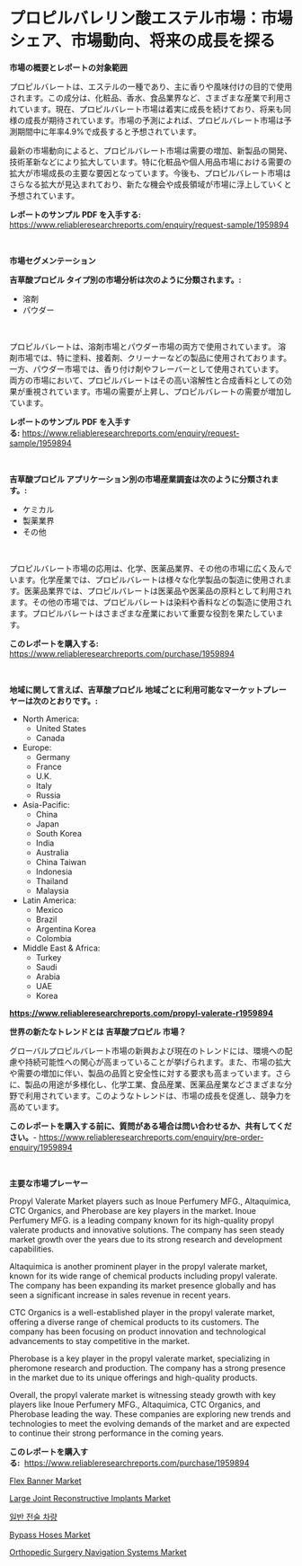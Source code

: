 <p><h1>プロピルバレリン酸エステル市場：市場シェア、市場動向、将来の成長を探る</h1></p><p><strong>市場の概要とレポートの対象範囲</strong></p>
<p><p>プロピルバレートは、エステルの一種であり、主に香りや風味付けの目的で使用されます。この成分は、化粧品、香水、食品業界など、さまざまな産業で利用されています。現在、プロピルバレート市場は着実に成長を続けており、将来も同様の成長が期待されています。市場の予測によれば、プロピルバレート市場は予測期間中に年率4.9%で成長すると予想されています。</p><p>最新の市場動向によると、プロピルバレート市場は需要の増加、新製品の開発、技術革新などにより拡大しています。特に化粧品や個人用品市場における需要の拡大が市場成長の主要な要因となっています。今後も、プロピルバレート市場はさらなる拡大が見込まれており、新たな機会や成長領域が市場に浮上していくと予想されています。</p></p>
<p><strong>レポートのサンプル PDF を入手する:</strong> <a href="https://www.reliableresearchreports.com/enquiry/request-sample/1959894">https://www.reliableresearchreports.com/enquiry/request-sample/1959894</a></p>
<p>&nbsp;</p>
<p><strong>市場セグメンテーション</strong></p>
<p><strong>吉草酸プロピル タイプ別の市場分析は次のように分類されます。:</strong></p>
<p><ul><li>溶剤</li><li>パウダー</li></ul></p>
<p>&nbsp;</p>
<p><p>プロピルバレートは、溶剤市場とパウダー市場の両方で使用されています。 溶剤市場では、特に塗料、接着剤、クリーナーなどの製品に使用されております。 一方、パウダー市場では、香り付け剤やフレーバーとして使用されています。 両方の市場において、プロピルバレートはその高い溶解性と合成香料としての効果が重視されています。市場の需要が上昇し、プロピルバレートの需要が増加しています。</p></p>
<p><strong>レポートのサンプル PDF を入手する:</strong>&nbsp;<a href="https://www.reliableresearchreports.com/enquiry/request-sample/1959894">https://www.reliableresearchreports.com/enquiry/request-sample/1959894</a></p>
<p>&nbsp;</p>
<p><strong> 吉草酸プロピル アプリケーション別の市場産業調査は次のように分類されます。:</strong></p>
<p><ul><li>ケミカル</li><li>製薬業界</li><li>その他</li></ul></p>
<p>&nbsp;</p>
<p><p>プロピルバレート市場の応用は、化学、医薬品業界、その他の市場に広く及んでいます。化学産業では、プロピルバレートは様々な化学製品の製造に使用されます。医薬品業界では、プロピルバレートは医薬品や医薬品の原料として利用されます。その他の市場では、プロピルバレートは染料や香料などの製造に使用されます。プロピルバレートはさまざまな産業において重要な役割を果たしています。</p></p>
<p><strong>このレポートを購入する:</strong>&nbsp; <a href="https://www.reliableresearchreports.com/purchase/1959894">https://www.reliableresearchreports.com/purchase/1959894</a></p>
<p>&nbsp;</p>
<p><strong>地域に関して言えば、吉草酸プロピル 地域ごとに利用可能なマーケットプレーヤーは次のとおりです。:</strong></p>
<p><ul>
    <li>
        North America:
        <ul>
            <li>United States</li>
            <li>Canada</li>
        </ul>
    </li>
    <li>
        Europe:
        <ul>
            <li>Germany</li>
            <li>France</li>
            <li>U.K.</li>
            <li>Italy</li>
            <li>Russia</li>
        </ul>
    </li>
    <li>
        Asia-Pacific:
        <ul>
            <li>China</li>
            <li>Japan</li>
            <li>South Korea</li>
            <li>India</li>
            <li>Australia</li>
            <li>China Taiwan</li>
            <li>Indonesia</li>
            <li>Thailand</li>
            <li>Malaysia</li>
        </ul>
    </li>
    <li>
        Latin America:
        <ul>
            <li>Mexico</li>
            <li>Brazil</li>
            <li>Argentina Korea</li>
            <li>Colombia</li>
        </ul>
    </li>
    <li>
        Middle East & Africa:
        <ul>
            <li>Turkey</li>
            <li>Saudi</li>
            <li>Arabia</li>
            <li>UAE</li>
            <li>Korea</li>
        </ul>
    </li>
    </ul></p>
<p><strong><a href="https://www.reliableresearchreports.com/propyl-valerate-r1959894">https://www.reliableresearchreports.com/propyl-valerate-r1959894</a></strong>&nbsp;</p>
<p><strong>世界の新たなトレンドとは 吉草酸プロピル 市場？</strong></p>
<p><p>グローバルプロピルバレート市場の新興および現在のトレンドには、環境への配慮や持続可能性への関心が高まっていることが挙げられます。また、市場の拡大や需要の増加に伴い、製品の品質と安全性に対する要求も高まっています。さらに、製品の用途が多様化し、化学工業、食品産業、医薬品産業などさまざまな分野で利用されています。このようなトレンドは、市場の成長を促進し、競争力を高めています。</p></p>
<p><strong>このレポートを購入する前に、質問がある場合は問い合わせるか、共有してください。</strong>- <a href="https://www.reliableresearchreports.com/enquiry/pre-order-enquiry/1959894">https://www.reliableresearchreports.com/enquiry/pre-order-enquiry/1959894</a></p>
<p>&nbsp;</p>
<p><strong>主要な市場プレーヤー</strong></p>
<p><p>Propyl Valerate Market players such as Inoue Perfumery MFG., Altaquimica, CTC Organics, and Pherobase are key players in the market. Inoue Perfumery MFG. is a leading company known for its high-quality propyl valerate products and innovative solutions. The company has seen steady market growth over the years due to its strong research and development capabilities.</p><p>Altaquimica is another prominent player in the propyl valerate market, known for its wide range of chemical products including propyl valerate. The company has been expanding its market presence globally and has seen a significant increase in sales revenue in recent years.</p><p>CTC Organics is a well-established player in the propyl valerate market, offering a diverse range of chemical products to its customers. The company has been focusing on product innovation and technological advancements to stay competitive in the market.</p><p>Pherobase is a key player in the propyl valerate market, specializing in pheromone research and production. The company has a strong presence in the market due to its unique offerings and high-quality products.</p><p>Overall, the propyl valerate market is witnessing steady growth with key players like Inoue Perfumery MFG., Altaquimica, CTC Organics, and Pherobase leading the way. These companies are exploring new trends and technologies to meet the evolving demands of the market and are expected to continue their strong performance in the coming years.</p></p>
<p><strong>このレポートを購入する:</strong>&nbsp;&nbsp;<a href="https://www.reliableresearchreports.com/purchase/1959894">https://www.reliableresearchreports.com/purchase/1959894</a></p>
<p><p><a href="https://issuu.com/reportprime-2/docs/flex-banner-market-size-2030.pptx">Flex Banner Market</a></p><p><a href="https://github.com/lylyparadise/Market-Research-Report-List-2/blob/main/large-joint-reconstructive-implants-market.md">Large Joint Reconstructive Implants Market</a></p><p><a href="https://github.com/vsap75a286l/Market-Research-Report-List-1/blob/main/235830821919.md">일반 전술 차량</a></p><p><a href="https://view.publitas.com/reportprime-1/bypass-hoses-market-size-reveals-the-best-marketing-channels-in-global-industry/">Bypass Hoses Market</a></p><p><a href="https://github.com/johnbach50/Market-Research-Report-List-2/blob/main/orthopedic-surgery-navigation-systems-market.md">Orthopedic Surgery Navigation Systems Market</a></p></p>